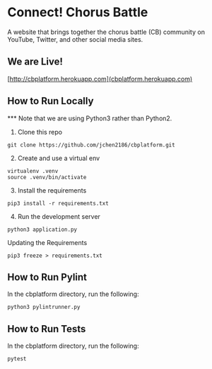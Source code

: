 # Connect! Chorus Battle
A website that brings together the chorus battle (CB) community on YouTube, Twitter, and other social media sites.

## We are Live!
[http://cbplatform.herokuapp.com](cbplatform.herokuapp.com)

## How to Run Locally
*** Note that we are using Python3 rather than Python2.

1. Clone this repo
```
git clone https://github.com/jchen2186/cbplatform.git
```

2. Create and use a virtual env
```
virtualenv .venv
source .venv/bin/activate
```

3. Install the requirements
```
pip3 install -r requirements.txt
```

4. Run the development server
```
python3 application.py
```

Updating the Requirements
```
pip3 freeze > requirements.txt
```

## How to Run Pylint
In the cbplatform directory, run the following:
```
python3 pylintrunner.py
```

## How to Run Tests
In the cbplatform directory, run the following:
```
pytest
```
